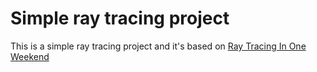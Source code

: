 # Simple ray tracing project
This is a simple ray tracing project and it's based on [Ray Tracing In One Weekend](https://raytracing.github.io/books/RayTracingInOneWeekend.html)